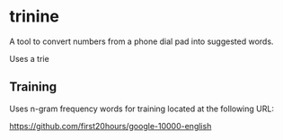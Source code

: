 trinine
=======

A tool to convert numbers from a phone dial pad into suggested words.


Uses a trie


Training
--------

Uses n-gram frequency words for training located at the following URL:

https://github.com/first20hours/google-10000-english

